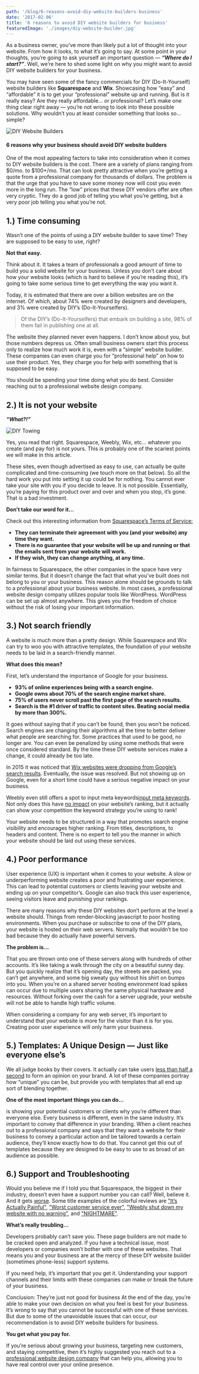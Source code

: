```yaml
---
path: '/blog/6-reasons-avoid-diy-website-builders-business'
date: '2017-02-06'
title: '6 reasons to avoid DIY website builders for business'
featuredImage: './images/diy-website-builder.jpg'
---
```


As a business owner, you’ve more than likely put a lot of thought into your website. From how it looks, to what it’s going to say. At some point in your thoughts, you’re going to ask yourself an important question — **_“Where do I start?”_**. Well, we’re here to shed some light on why you might want to avoid DIY website builders for your business.

You may have seen some of the fancy commercials for DIY (Do-It-Yourself) website builders like **Squarespace** and **Wix**. Showcasing how “easy” and “affordable” it is to get your “professional” website up and running. But is it really easy? Are they really affordable… or professional? Let’s make one thing clear right away — you’re not wrong to look into these possible solutions. Why wouldn’t you at least consider something that looks so… simple?

![DIY Website Builders](./images/diy-website-builder.jpg 'DIY Website Builders')

#### 6 reasons why your business should avoid DIY website builders

One of the most appealing factors to take into consideration when it comes to DIY website builders is the cost. There are a variety of plans ranging from $0/mo. to $100+/mo. That can look pretty attractive when you’re getting a quote from a professional company for thousands of dollars. The problem is that the urge that you have to save some money now will cost you even more in the long run. The “low” prices that these DIY vendors offer are often very cryptic. They do a good job of telling you what you’re getting, but a very poor job telling you what you’re not.

## 1.) Time consuming

Wasn’t one of the points of using a DIY website builder to save time? They are supposed to be easy to use, right?

**Not that easy.**

Think about it. It takes a team of professionals a good amount of time to build you a solid website for your business. Unless you don’t care about how your website looks (which is hard to believe if you’re reading this), it’s going to take some serious time to get everything the way you want it.

Today, it is estimated that there are over a billion websites are on the internet. Of which, about 74% were created by designers and developers, and 3% were created by DIY’s (Do-It-Yourselfers).

> Of the DIY’s (Do-It-Yourselfers) that embark on building a site, 98% of them fail in publishing one at all.

The website they planned never even happens. I don’t know about you, but those numbers depress us. Often small business owners start this process only to realize how much work it is, even with a “simple” website builder. These companies can even charge you for “professional help” on how to use their product. Yes, they charge you for help with something that is supposed to be easy.

You should be spending your time doing what you do best. Consider reaching out to a professional website design company.

## 2.) It is not your website

**_“What?!”_**

![DIY Towing](./images/diy-towing.jpg 'DIY Towing')

Yes, you read that right. Squarespace, Weebly, Wix, etc… whatever you create (and pay for) is not yours. This is probably one of the scariest points we will make in this article.

These sites, even though advertised as easy to use, can actually be quite complicated and time-consuming (we touch more on that below). So all the hard work you put into setting it up could be for nothing. You cannot ever take your site with you if you decide to leave. It is not possible. Essentially, you’re paying for this product over and over and when you stop, it’s gone. That is a bad investment.

**Don’t take our word for it…**

Check out this interesting information from [Squarespace’s Terms of Service:](https://www.squarespace.com/terms-of-service/ 'Squarespace’s Terms of Service')

- **They can terminate their agreement with you (and your website) any time they want.**
- **There is no guarantee that your website will be up and running or that the emails sent from your website will work.**
- **If they wish, they can change anything, at any time.**

In fairness to Squarespace, the other companies in the space have very similar terms. But it doesn’t change the fact that what you’ve built does not belong to you or your business. This reason alone should be grounds to talk to a professional about your business website. In most cases, a professional website design company utilizes popular tools like WordPress. WordPress can be set up almost anywhere. This gives you the freedom of choice without the risk of losing your important information.

## 3.) Not search friendly

A website is much more than a pretty design. While Squarespace and Wix can try to woo you with attractive templates, the foundation of your website needs to be laid in a search-friendly manner.

**What does this mean?**

First, let’s understand the importance of Google for your business.

- **93% of online experiences being with a search engine.**
- **Google owns about 70% of the search engine market share.**
- **75% of users never scroll past the first page of the search results.**
- **Search is the #1 driver of traffic to content sites. Beating social media by more than 300%.**

It goes without saying that if you can’t be found, then you won’t be noticed. Search engines are changing their algorithms all the time to better deliver what people are searching for. Some practices that used to be good, no longer are. You can even be penalized by using some methods that were once considered standard. By the time these DIY website services make a change, it could already be too late.

In 2015 it was noticed that [Wix websites were dropping from Google’s search results](https://www.seroundtable.com/wix-google-deindex-21034.html 'Wix websites drop from Google search'). Eventually, the issue was resolved. But not showing up on Google, even for a short time could have a serious negative impact on your business.

Weebly even still offers a spot to input meta keywords[input meta keywords](https://hc.weebly.com/hc/en-us/articles/205678298-Descriptions-and-Keywords 'Wix offers meta keywords input'). Not only does this have [no impact](https://webmasters.googleblog.com/2009/09/google-does-not-use-keywords-meta-tag.html 'Meta keywords have no impact') on your website’s ranking, but it actually can show your competition the keyword strategy you’re using to rank!

Your website needs to be structured in a way that promotes search engine visibility and encourages higher ranking. From titles, descriptions, to headers and content. There is no expert to tell you the manner in which your website should be laid out using these services.

## 4.) Poor performance

User experience (UX) is important when it comes to your website. A slow or underperforming website creates a poor and frustrating user experience. This can lead to potential customers or clients leaving your website and ending up on your competitor’s. Google can also track this user experience, seeing visitors leave and punishing your rankings.

There are many reasons why these DIY websites don’t perform at the level a website should. Things from render-blocking javascript to poor hosting environments. When you purchase or subscribe to one of the DIY plans, your website is hosted on their web servers. Normally that wouldn’t be too bad because they do actually have powerful servers.

**The problem is…**

That you are thrown onto one of these servers along with hundreds of other accounts. It’s like taking a walk through the city on a beautiful sunny day. But you quickly realize that it’s opening day, the streets are packed, you can’t get anywhere, and some big sweaty guy without his shirt on bumps into you. When you’re on a shared server hosting environment load spikes can occur due to multiple users sharing the same physical hardware and resources. Without forking over the cash for a server upgrade, your website will not be able to handle high traffic volume.

When considering a company for any web server, it’s important to understand that your website is more for the visitor than it is for you. Creating poor user experience will only harm your business.

## 5.) Templates: A Unique Design — Just like everyone else’s

We all judge books by their covers. It actually can take users [less than half a second](https://research.google.com/pubs/pub38315.html 'less than half a second') to form an opinion on your brand. A lot of these companies portray how “unique” you can be, but provide you with templates that all end up sort of blending together.

**One of the most important things you can do…**

is showing your potential customers or clients why you’re different than everyone else. Every business is different, even in the same industry. It’s important to convey that difference in your branding. When a client reaches out to a professional company and says that they want a website for their business to convey a particular action and be tailored towards a certain audience, they’ll know exactly how to do that. You cannot get this out of templates because they are designed to be easy to use to as broad of an audience as possible.

## 6.) Support and Troubleshooting

Would you believe me if I told you that Squarespace, the biggest in their industry, doesn’t even have a support number you can call? Well, believe it. And it gets [worse](https://www.trustpilot.com/review/www.squarespace.com 'worse'). Some title examples of the colorful reviews are ["It’s Actually Painful"](https://www.trustpilot.com/reviews/56cf2c6e0000ff00093f450f 'It’s Actually Painful'), ["Worst customer service ever"](https://www.trustpilot.com/reviews/546c8a7c0000640002b54b01 'Worst customer service ever'), ["Weebly shut down my website with no warning"](https://www.trustpilot.com/reviews/5872c84c8a10310b701df7fe 'Weebly shut down my website with no warning'), and ["NIGHTMARE"](https://www.trustpilot.com/reviews/56e7c36b0000ff000945e311 'NIGHTMARE').

**What’s really troubling…**

Developers probably can’t save you. These page builders are not made to be cracked open and analyzed. If you have a technical issue, most developers or companies won’t bother with one of these websites. That means you and your business are at the mercy of these DIY website builder (sometimes phone-less) support systems.

If you need help, it’s important that you get it. Understanding your support channels and their limits with these companies can make or break the future of your business.

Conclusion: They’re just not good for business
At the end of the day, you’re able to make your own decision on what you feel is best for your business. It’s wrong to say that you cannot be successful with one of these services. But due to some of the unavoidable issues that can occur, our recommendation is to avoid DIY website builders for business.

**You get what you pay for.**

If you’re serious about growing your business, targeting new customers, and staying competitive, then it’s highly suggested you reach out to a [professional website design company](http://manawire.com/ 'Manawire Website Design') that can help you, allowing you to have real control over your online presence.
